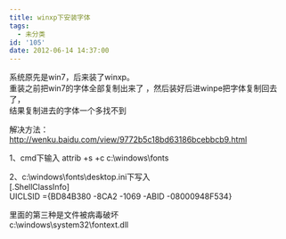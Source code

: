 ```yaml
---
title: winxp下安装字体
tags:
  - 未分类
id: '105'
date: 2012-06-14 14:37:00
---
```


系统原先是win7，后来装了winxp。  
重装之前把win7的字体全部复制出来了 ，然后装好后进winpe把字体复制回去了，  
结果复制进去的字体一个多找不到  
  
解决方法：  
http://wenku.baidu.com/view/9772b5c18bd63186bcebbcb9.html  
  
1、cmd下输入 attrib +s +c c:\\windows\\fonts  
  
2、c:\\windows\\fonts\\desktop.ini下写入  
\[.ShellClassInfo\]  
UICLSID ={BD84B380 -8CA2 -1069 -ABID -08000948F534}  
  
  
里面的第三种是文件被病毒破坏  
c:\\windows\\system32\\fontext.dll